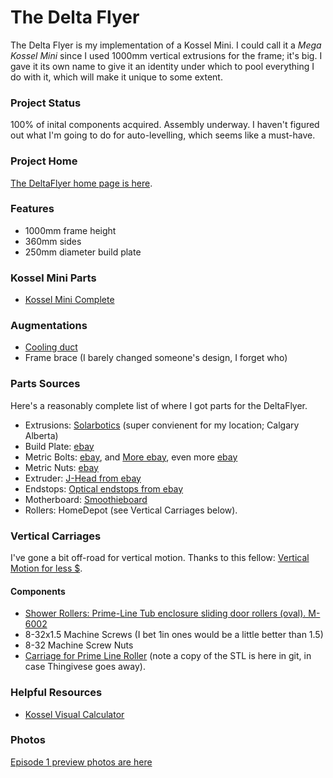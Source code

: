 <H1>The Delta Flyer</H1>
The Delta Flyer is my implementation of a Kossel Mini. I could call it a <i>Mega Kossel Mini</i> since I used 1000mm vertical extrusions for the frame; it's big. I gave it its own name to give it an identity under which to pool everything I do with it, which will make it unique to some extent.

<h3>Project Status</h3>
100% of inital components acquired. Assembly underway.
I haven't figured out what I'm going to do for auto-levelling, which seems like a must-have.

<H3>Project Home</H3>
<a href="http://www.dawning.ca/printing/deltaflyer/">The DeltaFlyer home page is here</a>.

<H3>Features</H3>
<UL>
<LI>1000mm frame height</LI>
<LI>360mm sides</LI>
<LI>250mm diameter build plate</LI>
</UL>

<H3>Kossel Mini Parts</h3>
<ul>
<li><a href="http://www.thingiverse.com/thing:287103">Kossel Mini Complete</a></li>
</ul>

<H3>Augmentations</H3>
<UL>
<LI><a href="http://www.thingiverse.com/thing:225126">Cooling duct</a></LI>
<LI>Frame brace (I barely changed someone's design, I forget who)</LI>
</UL>

<H3>Parts Sources</H3>
Here's a reasonably complete list of where I got parts for the DeltaFlyer.
<UL>
<LI>Extrusions: <a href="http://solarbotics.com">Solarbotics</a> (super convienent for my location; Calgary Alberta)</LI>
<LI>Build Plate: <a href="http://www.ebay.ca/itm/281922358523">ebay</a></LI>
<LI>Metric Bolts: <a href="http://www.ebay.ca/itm/181888160934">ebay</a>, and <a href="http://www.ebay.ca/itm/311508638157">More ebay</a>, even more <a href="http://www.ebay.ca/itm/361012121675">ebay</a></LI>
<LI>Metric Nuts: <a href="http://www.ebay.ca/itm/381266895470">ebay</a></LI>
<LI>Extruder: <a href="http://www.ebay.ca/itm/381482847364">J-Head from ebay</a></LI>
<LI>Endstops: <a href="http://www.ebay.ca/itm/281683135744">Optical endstops from ebay</a></LI>
<LI>Motherboard: <a href="http://shop.uberclock.com/collections/smoothie/products/smoothieboard">Smoothieboard</a></LI>
<LI>Rollers: HomeDepot (see Vertical Carriages below).</LI>
</UL>

<H3>Vertical Carriages</H3>
I've gone a bit off-road for vertical motion. Thanks to this fellow: <a href="http://www.electronhacks.com/2013/12/kossel-mini-3d-printer-vertical-movement-tutorial/">Vertical Motion for less $</a>.
<H4>Components</H4>
<ul>
<li><a href="https://www.homedepot.ca/en/home/p.78-in-round-tub-enclosure-rollers.1000161510.html">Shower Rollers: Prime-Line Tub enclosure sliding door rollers (oval). M-6002</a></li>
<li>8-32x1.5 Machine Screws (I bet 1in ones would be a little better than 1.5)</li>
<li>8-32 Machine Screw Nuts</li>
<li><a href="http://www.thingiverse.com/thing:215438">Carriage for Prime Line Roller</a> (note a copy of the STL is here in git, in case Thingivese goes away).</li>
</ul>

<H3>Helpful Resources</H3>
<UL>
<LI><a href="https://github.com/Jaydmdigital/mk_visual_calc.git">Kossel Visual Calculator</a></LI>
</UL>

<H3>Photos</H3>
<a href="https://www.flickr.com/photos/dawning/albums/72157664195328575">Episode 1 preview photos are here</a>
